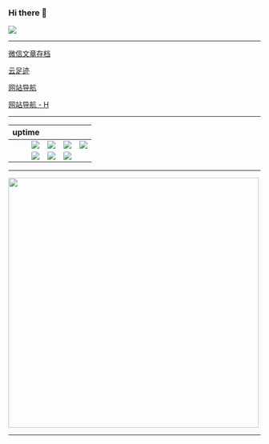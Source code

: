 ### Hi there 👋

<!--
**nanbowaner/nanbowaner** is a ✨ _special_ ✨ repository because its `README.md` (this file) appears on your GitHub profile.
-->

![](https://github-readme-stats.vercel.app/api?username=nanbowaner&theme=dark)  

***

[微信文章存档](https://github.com/nanbowaner/duty-machine/issues?q=is%3Aissue+is%3Aclosed)  

[云足迹](https://github.com/nanbowaner/note/issues/1)  

[网站导航](https://github.com/nanbowaner/databk/blob/main/files/%E5%AF%BC%E8%88%AA%E7%BD%91%E7%AB%99.md)  

[网站导航 - H](https://github.com/nanbowaner/databk/blob/main/files/%E5%AF%BC%E8%88%AA%E7%BD%91%E7%AB%99%20-%20NSFW.md)  



***

|uptime|      |      |      |
|---:|---:|---:|---:|
|![](https://img.shields.io/website?down_message=offline&label=cmx&up_message=online&url=https%3A%2F%2Fm.cmx.im)|![](https://img.shields.io/website?down_message=offline&label=inoreader&up_message=online&url=https%3A%2F%2Fwww.inoreader.com)|![](https://img.shields.io/website?down_message=offline&label=archive.ph&up_message=online&url=https%3A%2F%2Farchive.ph%2F)|![](https://img.shields.io/website?down_message=offline&label=cloud.disroot&up_message=online&url=https%3A%2F%2Fcloud.disroot.org%2F)|
|![](https://img.shields.io/website?down_message=offline&label=bgm.tv&up_message=online&url=https%3A%2F%2Fbgm.tv%2F)|![](https://img.shields.io/website?down_message=offline&label=ddrk&up_message=online&url=https%3A%2F%2Fddrk.me)|![](https://img.shields.io/website?down_message=offline&label=broken&up_message=online&url=https%3A%2F%2Fthissitedoesnotexist.koj.co)|  |  

***

<img src="https://bingpic.wd-api.com/latest.jpeg" width="500">  

***
